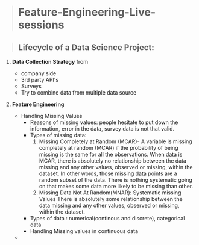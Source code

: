 > # Feature-Engineering-Live-sessions

> ## Lifecycle of a Data Science Project:
   1. **Data Collection Strategy** from
       - company side
       - 3rd party API's
       - Surveys
       - Try to combine data from multiple data source
       
   2. **Feature Engineering**
       - Handling Missing Values
          - Reasons of missing values: people hesitate to put down the information, error in the data, survey data is not that valid.
          - Types of missing data: 
              1. Missing Completely at Random (MCAR)- A variable is missing completely at random (MCAR) if the probability of being missing is the same for all the observations. When data is MCAR, there is absolutely no relationship between the data missing and any other values, observed or missing, within the dataset. In other words, those missing data points are a random subset of the data. There is nothing systematic going on that makes some data more likely to be missing than other.
              2. Missing Data Not At Random(MNAR): Systematic missing Values
There is absolutely some relationship between the data missing and any other values, observed or missing, within the dataset.
          - Types of data : numerical(continous and discrete), categorical data
          - Handling Missing values in continuous data
       - 
